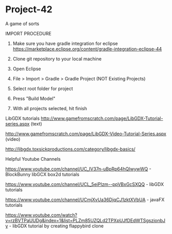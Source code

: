 # Project-42
A game of sorts

IMPORT PROCEDURE

1. Make sure you have gradle integration for eclipse https://marketplace.eclipse.org/content/gradle-integration-eclipse-44

2. Clone git repository to your local machine

3. Open Eclipse

4. File > Import > Gradle > Gradle Project (NOT Existing Projects)

5. Select root folder for project

6. Press "Build Model"

7. With all projects selected, hit finish

LibGDX tutorials
http://www.gamefromscratch.com/page/LibGDX-Tutorial-series.aspx (text)

http://www.gamefromscratch.com/page/LibGDX-Video-Tutorial-Series.aspx (video)

http://libgdx.toxsickproductions.com/category/libgdx-basics/

Helpful Youtube Channels

https://www.youtube.com/channel/UC_IV37n-uBpRp64hQIwywWQ - BlockBunny libGCX box2d tutorials

https://www.youtube.com/channel/UCL_5eiPIzm--ppVBxGcSXQQ - libGDX tutorials

https://www.youtube.com/channel/UCmjXvUa36DjqCJ1zktXVbUA - javaFX tutorials

https://www.youtube.com/watch?v=rzBVTPaUUDg&index=1&list=PLZm85UZQLd2TPXpUJfDEdWTSgszionbJy - libGDX tutorial by creating flappybird clone

